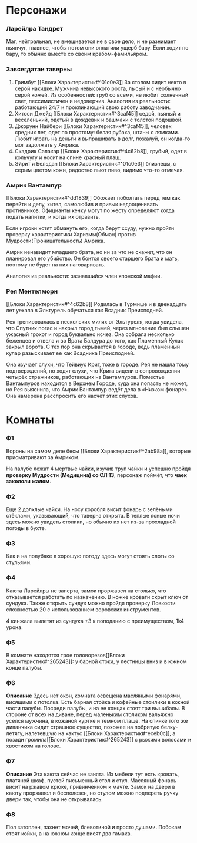 # Персонажи

### Ларейлра Тандрет
Маг, нейтральная, не вмешивается не в свое дело, и не разнимает пьянчуг, главное, чтобы потом они оплатили ущерб бару. Если ходит по бару, то обычно вместе со своим крабом-фамильяром.

### Завсегдатаи таверны
1. Гримбут [[Блоки Характеристик#^01c0e3]]
	За столом сидит некто в серой накидке. Мужчина невысокого роста, лысый и с необычно серой кожей. Из особенностей: груб со всеми, не любит солнечный свет, 
	пессимистичен и недоверчив. Аналогия из реальности: работающий 24/7 и проклинающий свою работу заводчанин.
2. Хитоси Джейд [[Блоки Характеристик#^3caf45]] седой, пьяный и веселенький, одетый в дождевик и башмаки с толстой подошвой.
3. Джорунн Найбери [[Блоки Характеристик#^3caf45]], человек средних лет, одет по простому: белая рубаха, штаны с лямками. Любит играть на деньги и выпрашивать в долг, пожалуй, он когда-то мог задолжать у Амрика.
4. Скадрик Салакар [[Блоки Характеристик#^4c62b8]], грубый, одет в кольчугу и носит на спине красный плащ.
5. Эйрит и Бельдан [[Блоки Характеристик#^01c0e3]] близнецы, с серым цветом кожи, радостно пьют пиво, видимо что-то отмечая.

### Амрик Вантампур
[[Блоки Характеристик#^dd1839]]
Обожает поболтать перед тем как перейти к делу, хител, самолюбив и привык недооценивать противников. Официанты кенку могут по жесту определяют когда подать напитки, и когда их отравить.

Если игроки хотят обмануть его, когда берут ссуду, нужно пройти проверку характеристики Харизмы(Обман) против Мудрости(Проницательность) Амрика.

Амрик ненавидит младшего брата, но ни за что не скажет, что он планировал его убийство. Он боится своего старшего брата и мать, поэтому не будет на них наговаривать. 

Аналогия из реальности: зазнавшийся член японской мафии.
### Рея Ментелморн
[[Блоки Характеристик#^4c62b8]]
Родилась в Турмише и в двенадцать лет уехала в Эльтурель обучаться как Всадник Преисподней. 

Рея тренировалась в нескольких милях от Эльтуреля, когда увидела, что Спутник погас и накрыл город тьмей, через мгновение был слышен ужасный грохот и город буквально исчез. Она собрала несколько беженцев и отвела и во Врата Балдура до того,  как Пламенный Кулак закрыл ворота. С тех пор она скрывается в городе, ведь пламенный кулар разыскивает ее как Всадника Преисподней.

Она изучает слухи, что Тейвиус Криг, тоже в городе. Рея не нашла тому подтверждений, но ходят слухи, что Крига видели в сопровождении четырёх стражников, работающих на Вантампуров. Поместье Вантампуров находится в Верхнем Городе, куда она попасть не может, но Рея выяснила, что Амрик Вантампур ведёт дела в «Низком фонаре». Она намерена расспросить его насчёт этих слухов.


# Комнаты
### Ф1
Вороны на самом деле бесы [[Блоки Характеристик#^2ab98a]], которые присматривают за Амриком.

На палубе лежат 4 мертвые чайки, изучив труп чайки и успешно пройдя **проверку Мудрости (Медицина) со СЛ 13**, персонаж поймёт, что **чаек закололи жалом**.

### Ф2
Еще 2 долхлые чайки. На носу коробля висит фонарь с зелёными стёклами, указывающий, что таверна открыта. В теплые ясные ночи здесь можно увидеть столики, но обычно их нет из-за прохладной погоды в бухте.
### Ф3 
Как и на полубаке в хорошую погоду здесь могут стоять слоты со стульями.

### Ф4
Каюта Ларейлры не заперта, замок проржавел на столько, что отказывается работать по назначению. В ножке кровати скрыт ключ от сундука. Также открыть сундук можно пройдя проверку Ловкости сложностью 20 с использованием воровских инструментов.

4 кинжала вылетят из сундука +3 к поподанию с преимуществом, 1k4 урона.

### Ф5
В комнате находятся трое головорезов[[Блоки Характеристик#^265243]]: у барной стоки, у лестницы вниз и в южном конце палубы.
### Ф6
**Описание**
Здесь нет окон, комната освещена масляными фонарями, висящими с потолка. Есть барная стойка и кофейные стоилики в южной части палубы. Посреди палубы, и на ее концах стоят три вышибалы. В стороне от всех на диване, перед маленьким столиком вальяжно уселся мужчина, в кожаной куртке и темном плаще. На спинке того же диванчика сидит страшное существо, похожее на побритую белку-летягу, налетевшую на кактус [[Блоки Характеристик#^eceb0c]], а позади громила[[Блоки Характеристик#^265243]] с рыжими волосами и хвостиком на голове.
### Ф7
**Описание**
Эта каюта сейчас не занята. Из мебели тут есть кровать, платяной шкаф, пустой письменный стол и стул. Масляный фонарь висит на ржавом крюке, привинченном к мачте.
Замок на двери в каюту проржавел и бесполезен, но стулом можно подпереть ручку двери так, чтобы она не открывалась.

### Ф8
Пол затоплен, пахнет мочей, блевотиной и просто душами. Побокам стоят койки, а на южном конце висят два гамака.

